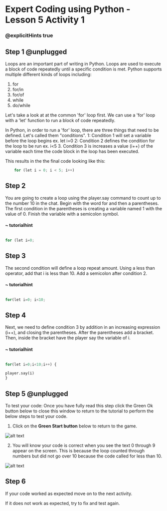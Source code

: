 # Expert Coding using Python - Lesson 5 Activity 1
### @explicitHints true

  

## Step 1 @unplugged

  

Loops are an important part of writing in Python. Loops are used to execute a block of code repeatedly until a specific condition is met. Python supports multiple different kinds of loops including:
1. for
2. for/in
3. for/of
4. while
5. do/while

Let's take a look at at the common 'for' loop first. We can use a 'for' loop with a 'let' function to run a block of code repeatedly. 

In Python, in order to run a 'for' loop, there are three things that need to be defined. Let's called them "conditions".
1: Condition 1 will set a variable before the loop begins
		ex. let i=0
2: Condition 2 defines the condition for the loop to be run
		ex. i<5
3. Condition 3 is increases a value (i++) of the variable each time the code block in the loop has been executed.

This results in the the final code looking like this:

```python
    for (let i = 0; i < 5; i++)

```

## Step 2

You are going to create a loop using the player.say command to count up to the number 10 in the chat. 
Begin with the word for and then a parentheses.  The first condition in the parentheses is creating a variable named 1 with the value of 0. Finish the variable with a semicolon symbol.

  
#### ~ tutorialhint

  

```python

for (let i=0;


```
 

## Step 3

The second condition will define a loop repeat amount. Using a less than operator, add that i is less than 10. Add a semicolon after condition 2.

  
#### ~ tutorialhint
  
```python

for(let i=0; i<10;

```

## Step 4

Next, we need to define condition 3 by addition in an increasing expression (i++), and closing the parentheses. After the parentheses add a bracket. Then, inside the bracket have the player say the variable of i. 

#### ~ tutorialhint

  ```python

for(let i=0;i<10;i++) {

player.say(i)
}
```


## Step 5 @unplugged

To test your code:
Once you have fully read this step click the Green Ok button below to close this window to return to the tutorial to perform the below steps to test your code.

1. Click on the **Green Start button** below to return to the game.

  

![alt text](https://expertjs.codingcredentials.com/Lesson1/1.1/1.JPG?raw=true  "Start")

  

2. You will know your code is correct when you see the text 0 through 9 appear on the screen. This is because the loop counted through numbers but did not go over 10 because the code called for less than 10. 

  ![alt text](https://expertjs.codingcredentials.com/Lesson5/5.1/5.1.jpg?raw=true  "code")
  


## Step 6

If your code worked as expected move on to the next activity.
  
If it does not work as expected, try to fix and test again.
